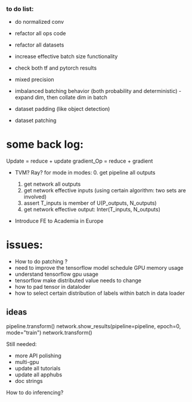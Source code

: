 
### to do list:
* do normalized conv

* refactor all ops code

* refactor all datasets

* increase effective batch size functionality

* check both tf and pytorch results

* mixed precision

* imbalanced batching behavior (both probability and deterministic) - expand dim, then collate dim in batch

* dataset padding (like object detection)

* dataset patching



# some back log:
 Update = reduce + update
 gradient_Op = reduce + gradient

* TVM? Ray?
for mode in modes:
    0. get pipeline all outputs
    1. get network all outputs
    2. get network effective inputs (using certain algorithm: two sets are involved)
    3. assert T_inputs is member of  U(P_outputs, N_outputs)
    4. get network effective output:  Inter(T_inputs, N_outputs)

* Introduce FE to Academia in Europe


# issues:
* How to do patching ?
* need to improve the tensorflow model schedule GPU memory usage
* understand tensorflow gpu usage
* tensorflow make distributed value needs to change
* how to pad tensor in dataloder
* how to select certain distribution of labels within batch in data loader




## ideas
pipeline.transform()
network.show_results(pipeline=pipeline, epoch=0, mode="train")
network.transform()


Still needed:
* more API polishing
* multi-gpu
* update all tutorials
* update all apphubs
* doc strings

How to do inferencing?


